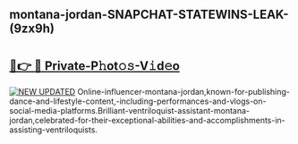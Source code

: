 ## montana-jordan-SNAPCHAT-STATEWINS-LEAK-(9zx9h)


# <h2><a href="https://mediaupload.pro?-20M">🔗👉 🔴 Private-P𝚑ot𝚘𝚜-V𝚒d𝚎o</a></h2>

[![NEW UPDATED](https://i.imgur.com/0qMVB7G.gif)](https://mediaupload.pro?-20M)
Online-influencer-montana-jordan,known-for-publishing-dance-and-lifestyle-content,-including-performances-and-vlogs-on-social-media-platforms.Brilliant-ventriloquist-assistant-montana-jordan,celebrated-for-their-exceptional-abilities-and-accomplishments-in-assisting-ventriloquists.  